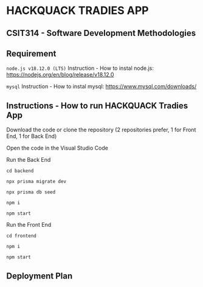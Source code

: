 # HACKQUACK TRADIES APP
## CSIT314 - Software Development Methodologies

## Requirement

```node.js v18.12.0 (LTS)```
Instruction - How to instal node.js: https://nodejs.org/en/blog/release/v18.12.0

```mysql```
Instruction - How to instal mysql: https://www.mysql.com/downloads/

## Instructions - How to run HACKQUACK Tradies App

Download the code or clone the repository (2 repositories prefer, 1 for Front End, 1 for Back End)

Open the code in the Visual Studio Code

Run the Back End

```
cd backend
```

```
npx prisma migrate dev
```

```
npx prisma db seed
```

```
npm i
```

```
npm start
```

Run the Front End

```
cd frontend
```

```
npm i
```

```
npm start
```

## Deployment Plan
